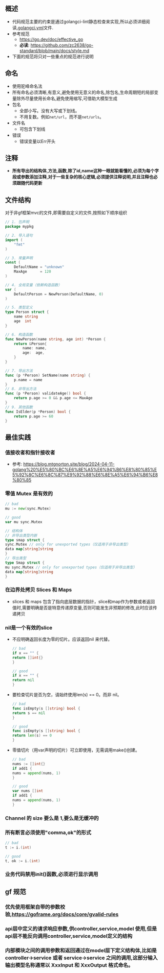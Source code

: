 ## 概述
- 代码规范主要的约束是通过golangci-lint静态检查来实现,所以必须详细阅读[.golangci.yml](../.golangci.yml)文件. 
- 参考规范 
    - https://go.dev/doc/effective_go 
    - **必读**: https://github.com/zc2638/go-standard/blob/main/docs/style.md
- 下面的规范将只对一些重点的规范进行说明
## 命名
- 使用驼峰命名法
- 所有命名必须清晰,有意义,避免使用无意义的命名,除包名,生命周期短的局部变量除外尽量使用长命名,避免使用缩写,可借助大模型生成
- 包名
    - 全部小写。没有大写或下划线。
    - 不用复数。例如`net/url`，而不是`net/urls`。
- 文件名
    - 可包含下划线
- 错误
    - 错误变量以Err开头

## 注释
- **所有导出的结构体,方法,函数,除了id,name这种一眼就能看懂的,必须为每个字段或参数添加注释,对于一些复杂的核心逻辑,必须提供注释说明,并且注释也必须跟随代码更新**


## 文件结构
对于非gf框架mvc的文件,即需要自定义的文件,按照如下顺序组织
```go
// 1. 包声明
package mypkg

// 2. 导入语句
import (
    "fmt"
)

// 3. 常量声明
const (
    DefaultName = "unknown"
    MaxAge      = 120
)

// 4. 全局变量（依赖构造函数）
var (
    DefaultPerson = NewPerson(DefaultName, 0)
)

// 5. 类型定义
type Person struct {
    name string
    age  int
}

// 6. 构造函数
func NewPerson(name string, age int) *Person {
    return &Person{
        name: name,
        age:  age,
    }
}

// 7. 导出方法
func (p *Person) SetName(name string) {
    p.name = name
}
// 8. 非导出方法
func (p *Person) validateAge() bool {
    return p.age >= 0 && p.age <= MaxAge
}
// 9. 其他函数
func IsElder(p *Person) bool {
    return p.age >= 60
}
```
## 最佳实践
### 值接收者和指针接收者
 - 参考: https://blog.mtgnorton.site/blog/2024-04-11-golang%20%E5%80%BC%E6%8E%A5%E6%94%B6%E8%80%85%E5%92%8C%E6%8C%87%E9%92%88%E6%8E%A5%E6%94%B6%E8%80%85
### 零值 Mutex 是有效的
```go
// bad 
mu := new(sync.Mutex)

// good
var mu sync.Mutex

// 结构体
// 非导出类型内嵌
type smap struct {
sync.Mutex // only for unexported types（仅适用于非导出类型）
data map[string]string
}
// 导出类型
type Smap struct {
mu sync.Mutex // only for unexported types（仅适用于非导出类型）
data map[string]string
}
```

### 在边界处拷贝 Slices 和 Maps
- slices 和 maps 包含了指向底层数据的指针，slice和map作为参数或者返回值时,需要明确是否是特意传递原变量,否则可能发生非预期的修改,此时应该传递拷贝

### nil是一个有效的slice
- 不应明确返回长度为零的切片。应该返回nil 来代替。
    ```go
    // bad
    if x == "" {
    return []int{}
    }

    // good
    if x == "" {
    return nil
    }
    ```
- 要检查切片是否为空，请始终使用len(s) == 0。而非 nil。
    ```go
    // bad
    func isEmpty(s []string) bool {
    return s == nil
    }

    // good
    func isEmpty(s []string) bool {
    return len(s) == 0
    }
    ```
- 零值切片（用var声明的切片）可立即使用，无需调用make()创建。
    ```go
    // bad
    nums := []int{}
    if add1 {
    nums = append(nums, 1)
    }

    // good
    var nums []int
    if add1 {
    nums = append(nums, 1)
    }
    ```
### Channel 的 size 要么是 1,要么是无缓冲的

### 所有断言必须使用"comma,ok"的形式
```go
// bad
t := i.(int)

// good
t, ok := i.(int)
```
### 业务代码禁用init()函数,必须进行显示调用


## gf 规范
### 优先使用框架自带的参数校验,https://goframe.org/docs/core/gvalid-rules
### api层中定义的请求响应参数,供controller,service,model 使用,但是api层不能反向调用controller,service,model定义的结构
### 内部模块之间的调用参数和返回通过在model层下定义结构体,比如是 controller->service 或者 service->service 之间的调用,这部分输入输出模型名称通常以 XxxInput 和 XxxOutput 格式命名。

